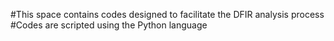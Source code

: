 #This space contains codes designed to facilitate the DFIR analysis process
#Codes are scripted using the Python language 
